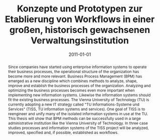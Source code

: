 ---
abstract: Since companies have started using enterprise information systems to operate
  their business processes, the operational structure of the organization has become
  more and more relevant. Business Process Management (BPM) has emerged as a new discipline
  which combines methods to analyze, shape, improve and establish the business processes
  of the organization. Analyzing and optimizing the business processes becomes even
  more important when implementing new information systems. Likewise the information
  systems should fit the existing business processes. The Vienna University of Technology
  (TU) is currently adopting a new IT strategy called "TU Informations-Systeme und
  Services" (TISS, TU information systems and services). One goal of TISS is to reengineer
  and unify many of the isolated information systems in use at the TU. This thesis
  will show that BPM methods can be successfully used in a large administrative institution
  like the Vienna University of Technology. In three case studies processes and information
  systems of the TISS project will be analyzed, improved, specified and, if possible,
  established as workflows.
authors:
- Bence Vass
date: '2011-01-01'
featured: false
publication_types:
- '7'
publishDate: '2011-01-01'
title: Konzepte und Prototypen zur Etablierung von Workflows in einer großen, historisch
  gewachsenen Verwaltungsinstitution
url_pdf: ''
---
